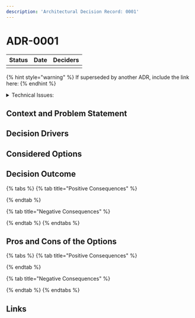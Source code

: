 ```yaml
---
description: 'Architectural Decision Record: 0001'
---
```


# ADR-0001

<table><thead><tr><th data-type="select">Status</th><th>Date</th><th data-type="users" data-multiple>Deciders</th></tr></thead><tbody><tr><td></td><td></td><td></td></tr></tbody></table>

{% hint style="warning" %}
If superseded by another ADR, include the link here:
{% endhint %}

<details>

<summary>Technical Issues:</summary>



</details>

## Context and Problem Statement

## Decision Drivers

## Considered Options

## Decision Outcome

{% tabs %}
{% tab title="Positive Consequences" %}

{% endtab %}

{% tab title="Negative Consequences" %}

{% endtab %}
{% endtabs %}

## Pros and Cons of the Options

{% tabs %}
{% tab title="Positive Consequences" %}

{% endtab %}

{% tab title="Negative Consequences" %}

{% endtab %}
{% endtabs %}

## Links

